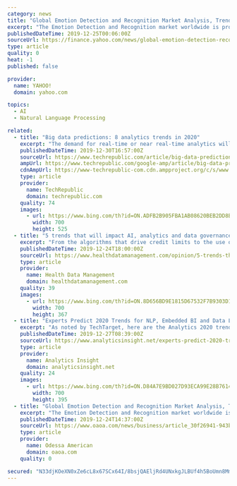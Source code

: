 ```yaml
---
category: news
title: "Global Emotion Detection and Recognition Market Analysis, Trends, and Forecasts 2019-2025 - ResearchAndMarkets.com"
excerpt: "The Emotion Detection and Recognition market worldwide is projected to grow by US$116.7 Billion, driven by a compounded growth of 39.2%. Natural Language Processing, one of the segments analyzed and sized in this study, displays the potential to grow at over 40%. The shifting dynamics supporting this growth makes it critical for businesses in ..."
publishedDateTime: 2019-12-25T00:06:00Z
sourceUrl: https://finance.yahoo.com/news/global-emotion-detection-recognition-market-140900237.html
type: article
quality: 0
heat: -1
published: false

provider:
  name: YAHOO!
  domain: yahoo.com

topics:
  - AI
  - Natural Language Processing

related:
  - title: "Big data predictions: 8 analytics trends in 2020"
    excerpt: "The demand for real-time or near real-time analytics will require fast CPUs and in-memory processing. Companies want the ability to instantaneously respond to online sales activities, alerts about their production infrastructures, or sudden changes in financial markets and portfolios. 2. Natural-language processing Voice-based applications ..."
    publishedDateTime: 2019-12-30T16:57:00Z
    sourceUrl: https://www.techrepublic.com/article/big-data-predictions-8-analytics-trends-in-2020/
    ampUrl: https://www.techrepublic.com/google-amp/article/big-data-predictions-8-analytics-trends-in-2020/
    cdnAmpUrl: https://www-techrepublic-com.cdn.ampproject.org/c/s/www.techrepublic.com/google-amp/article/big-data-predictions-8-analytics-trends-in-2020/
    type: article
    provider:
      name: TechRepublic
      domain: techrepublic.com
    quality: 74
    images:
      - url: https://www.bing.com/th?id=ON.ADFB2B905FBA1AB08620BEB2DD8BBEBA
        width: 700
        height: 525
  - title: "5 trends that will impact AI, analytics and data governance in 2020"
    excerpt: "From the algorithms that drive credit limits to the use of facial recognition software, AI-driven technologies are under scrutiny from consumers and governments alike. As a result, many organizations are expected to add Digital Ethics Officers in the coming year. These officers will be responsible for implementing ethical frameworks to make ..."
    publishedDateTime: 2019-12-24T18:00:00Z
    sourceUrl: https://www.healthdatamanagement.com/opinion/5-trends-that-will-impact-ai-analytics-and-data-governance-in-2020
    type: article
    provider:
      name: Health Data Management
      domain: healthdatamanagement.com
    quality: 39
    images:
      - url: https://www.bing.com/th?id=ON.8D656BD9E1815D67532F7B9303D12D58
        width: 700
        height: 367
  - title: "Experts Predict 2020 Trends for NLP, Embedded BI and Data Literacy"
    excerpt: "As noted by TechTarget, here are the Analytics 2020 trends for Natural Language Processing (NLP), Embedded BI and Data Literacy predicted by industry experts. The year 2020 is expected to feature the ubiquitous AI capabilities of intelligent assistants enabled by NLP. Mike Leone, an analyst at Enterprise Strategy Group said, “there’s a lot ..."
    publishedDateTime: 2019-12-27T08:39:00Z
    sourceUrl: https://www.analyticsinsight.net/experts-predict-2020-trends-nlp-embedded-bi-data-literacy/
    type: article
    provider:
      name: Analytics Insight
      domain: analyticsinsight.net
    quality: 24
    images:
      - url: https://www.bing.com/th?id=ON.D84A7E9BD027D93ECA99E28B7614612A
        width: 700
        height: 395
  - title: "Global Emotion Detection and Recognition Market Analysis, Trends, and Forecasts 2019-2025 - ResearchAndMarkets.com"
    excerpt: "The Emotion Detection and Recognition market worldwide is projected to grow by US$116.7 Billion, driven by a compounded growth of 39.2%. Natural Language Processing, one of the segments analyzed and sized in this study, displays the potential to grow at over 40%. The shifting dynamics supporting this growth makes it critical for businesses in ..."
    publishedDateTime: 2019-12-24T14:37:00Z
    sourceUrl: https://www.oaoa.com/news/business/article_30f26941-943b-5bee-bde2-3c9025779204.html
    type: article
    provider:
      name: Odessa American
      domain: oaoa.com
    quality: 0

secured: "N33djKOeXN0xZe6cL8x67SCx64I/8bsjQAEljRd4UNxkgJLBUf4h5BoUmn8MmFYqEAALwdlkDYqrLcFV6cQQv+o1S92fPs05hH5q49U+9q2GJ3GH6j6efkD5DTnYpmZyQKDJ+zEA3JMjVztpZHpUQ0j7htmZoP+owndHAmPY2+bCWJF+vcFiycuEuNsQcystod4y8DE6gskcqPT23BdcB8xNR8dQ8c6UfoGfk6QIre1+jEiZkW2rTlfOZG0Q3KdEbFGtEfXrXI15mVSSBwQc4Q==;sU9zUsbR19o0v3UIkSrkIg=="
---
```


